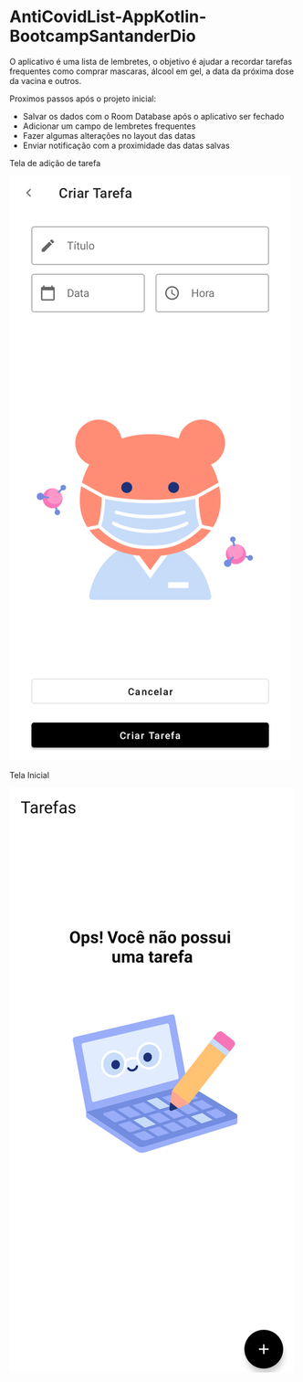 # AntiCovidList-AppKotlin-BootcampSantanderDio

O aplicativo é uma lista de lembretes, o objetivo é ajudar a recordar tarefas frequentes como comprar mascaras, álcool em gel, a data da próxima dose da vacina e outros.

Proximos passos após o projeto inicial:
- Salvar os dados com o Room Database após o aplicativo ser fechado
- Adicionar um campo de lembretes frequentes
- Fazer algumas alterações no layout das datas
- Enviar notificação com a proximidade das datas salvas

Tela de adição de tarefa

![Screenshot](screenshot1.png)

Tela Inicial

![Screenshot](screenshot2.png)
